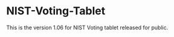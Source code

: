 NIST-Voting-Tablet
==================

This is the version 1.06 for NIST Voting tablet released for public.
